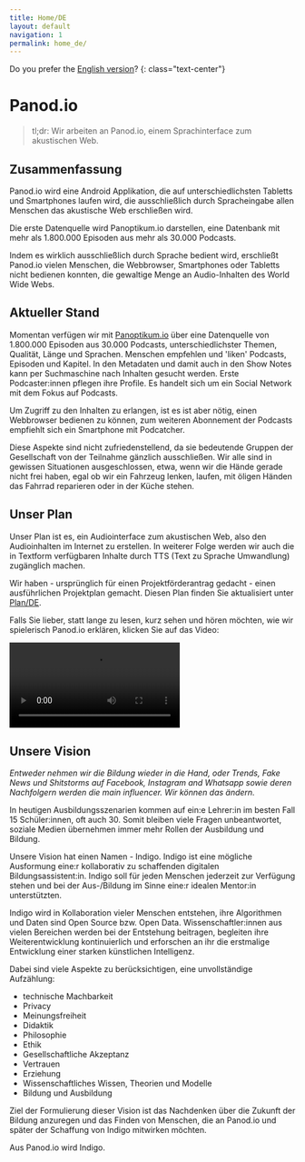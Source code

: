 ```yaml
---
title: Home/DE
layout: default
navigation: 1
permalink: home_de/
---
```


Do you prefer the [English version](/)?
{: class="text-center"}


# Panod.io

> tl;dr: Wir arbeiten an Panod.io, einem Sprachinterface zum akustischen Web.


## Zusammenfassung

Panod.io wird eine Android Applikation, die auf unterschiedlichsten Tabletts und Smartphones
laufen wird, die ausschließlich durch Spracheingabe allen Menschen das akustische Web erschließen
wird.

Die erste Datenquelle wird Panoptikum.io darstellen, eine Datenbank mit mehr als 1.800.000 Episoden
aus mehr als 30.000 Podcasts.

Indem es wirklich ausschließlich durch Sprache bedient wird, erschließt Panod.io vielen Menschen,
die Webbrowser, Smartphones oder Tabletts nicht bedienen konnten, die gewaltige Menge an
Audio-Inhalten des World Wide Webs.


## Aktueller Stand

Momentan verfügen wir mit [Panoptikum.io](https://panoptikum.io) über eine Datenquelle von 1.800.000
Episoden aus 30.000 Podcasts, unterschiedlichster Themen, Qualität, Länge und Sprachen. Menschen
empfehlen und 'liken' Podcasts, Episoden und Kapitel. In den Metadaten und damit auch in den Show
Notes kann per Suchmaschine nach Inhalten gesucht werden. Erste Podcaster:innen pflegen ihre
Profile. Es handelt sich um ein Social Network mit dem Fokus auf Podcasts.

Um Zugriff zu den Inhalten zu erlangen, ist es ist aber nötig, einen Webbrowser bedienen zu können,
zum weiteren Abonnement der Podcasts empfiehlt sich ein Smartphone mit Podcatcher.

Diese Aspekte sind nicht zufriedenstellend, da sie bedeutende Gruppen der Gesellschaft von der
Teilnahme gänzlich ausschließen. Wir alle sind in gewissen Situationen ausgeschlossen, etwa, wenn
wir die Hände gerade nicht frei haben, egal ob wir ein Fahrzeug lenken, laufen, mit öligen Händen
das Fahrrad reparieren oder in der Küche stehen.


## Unser Plan

Unser Plan ist es, ein Audiointerface zum akustischen Web, also den Audioinhalten im Internet zu
erstellen. In weiterer Folge werden wir auch die in Textform verfügbaren Inhalte durch TTS (Text
zu Sprache Umwandlung) zugänglich machen.

Wir haben - ursprünglich für einen Projektförderantrag gedacht - einen ausführlichen Projektplan
gemacht. Diesen Plan finden Sie aktualisiert unter [Plan/DE](/plan_de).

Falls Sie lieber, statt lange zu lesen, kurz sehen und hören möchten, wie wir spielerisch Panod.io
erklären, klicken Sie auf das Video:

<video controls>
  <source src="/video/intro.mp4" type="video/mp4">
  Ihr Browser unterstützt leider kein HTML5 video im MP4 format.
</video>

## Unsere Vision

*Entweder nehmen wir die Bildung wieder in die Hand, oder Trends, Fake News und Shitstorms auf
Facebook, Instagram and Whatsapp sowie deren Nachfolgern werden die main influencer. Wir können das
ändern.*

In heutigen Ausbildungsszenarien kommen auf ein:e Lehrer:in
im besten Fall 15 Schüler:innen, oft auch 30. Somit bleiben viele Fragen unbeantwortet, soziale
Medien übernehmen immer mehr Rollen der Ausbildung und Bildung.

Unsere Vision hat einen Namen - Indigo. Indigo ist eine mögliche Ausformung eine:r kollaborativ
zu schaffenden digitalen Bildungsassistent:in. Indigo soll für jeden Menschen jederzeit zur
Verfügung stehen und bei der Aus-/Bildung im Sinne eine:r idealen Mentor:in unterstützten.

Indigo wird in Kollaboration vieler Menschen entstehen, ihre Algorithmen und Daten sind Open Source
bzw. Open Data. Wissenschaftler:innen aus vielen Bereichen werden bei der Entstehung beitragen,
begleiten ihre Weiterentwicklung kontinuierlich und erforschen an ihr die erstmalige
Entwicklung einer starken künstlichen Intelligenz.

Dabei sind viele Aspekte zu berücksichtigen, eine unvollständige Aufzählung:

* technische Machbarkeit
* Privacy
* Meinungsfreiheit
* Didaktik
* Philosophie
* Ethik
* Gesellschaftliche Akzeptanz
* Vertrauen
* Erziehung
* Wissenschaftliches Wissen, Theorien und Modelle
* Bildung und Ausbildung

Ziel der Formulierung dieser Vision ist das Nachdenken über die Zukunft der Bildung anzuregen
und das Finden von Menschen, die an Panod.io und später der Schaffung von Indigo mitwirken möchten.

Aus Panod.io wird Indigo.